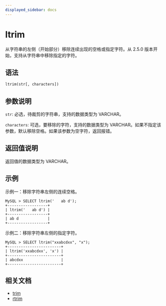 ```yaml
---
displayed_sidebar: docs
---
```


# ltrim



从字符串的左侧（开始部分）移除连续出现的空格或指定字符。从 2.5.0 版本开始，支持从字符串中移除指定的字符。

## 语法

```Haskell
ltrim(str[, characters])
```

## 参数说明

`str`: 必选，待裁剪的字符串，支持的数据类型为 VARCHAR。

`characters`: 可选，要移除的字符，支持的数据类型为 VARCHAR。如果不指定该参数，默认移除空格。如果该参数为空字符，返回报错。

## 返回值说明

返回值的数据类型为 VARCHAR。

## 示例

示例一：移除字符串左侧的连续空格。

```Plain Text
MySQL > SELECT ltrim('   ab d');
+------------------+
| ltrim('   ab d') |
+------------------+
| ab d             |
+------------------+
```

示例二：移除字符串左侧的指定字符。

```Plain Text
MySQL > SELECT ltrim("xxabcdxx", "x");
+------------------------+
| ltrim('xxabcdxx', 'x') |
+------------------------+
| abcdxx                 |
+------------------------+
```

## 相关文档

- [trim](trim.md)
- [rtrim](rtrim.md)
